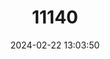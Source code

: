 ---
title: "11140"
category: "Lagenodelphis hosei"
draft: false
date: 2024-02-22 13:03:50
languages:
  English: ["Sarawak Dolphin", "Fraser's Dolphin"]
  French: ["Dauphin de Fraser"]
  Spanish; Castilian: ["Delfín de Borneo"]
  Italian: ["Lagenodelfino"]
---